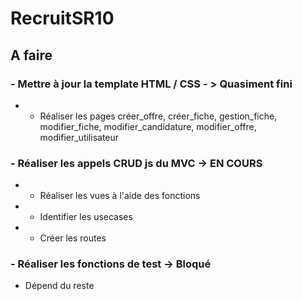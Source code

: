 # RecruitSR10

## A faire

### - Mettre à jour la template HTML / CSS - > Quasiment fini
- - Réaliser les pages créer_offre, créer_fiche, gestion_fiche, modifier_fiche, modifier_candidature, modifier_offre, modifier_utilisateur
### - Réaliser les appels CRUD js du MVC -> EN COURS
- - Réaliser les vues à l'aide des fonctions
- - Identifier les usecases
- - Créer les routes
### - Réaliser les fonctions de test -> Bloqué
 - Dépend du reste
  
